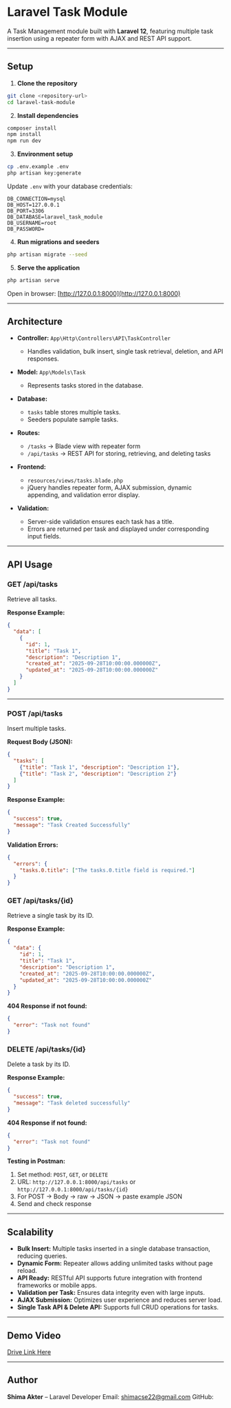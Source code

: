 # Laravel Task Module

A Task Management module built with **Laravel 12**, featuring multiple task insertion using a repeater form with AJAX and REST API support.

---

## Setup

1. **Clone the repository**

```bash
git clone <repository-url>
cd laravel-task-module
```

2. **Install dependencies**

```bash
composer install
npm install
npm run dev
```

3. **Environment setup**

```bash
cp .env.example .env
php artisan key:generate
```

Update `.env` with your database credentials:

```dotenv
DB_CONNECTION=mysql
DB_HOST=127.0.0.1
DB_PORT=3306
DB_DATABASE=laravel_task_module
DB_USERNAME=root
DB_PASSWORD=
```

4. **Run migrations and seeders**

```bash
php artisan migrate --seed
```

5. **Serve the application**

```bash
php artisan serve
```

Open in browser: [http://127.0.0.1:8000](http://127.0.0.1:8000)

---

## Architecture

* **Controller:** `App\Http\Controllers\API\TaskController`

  * Handles validation, bulk insert, single task retrieval, deletion, and API responses.

* **Model:** `App\Models\Task`

  * Represents tasks stored in the database.

* **Database:**

  * `tasks` table stores multiple tasks.
  * Seeders populate sample tasks.

* **Routes:**

  * `/tasks` → Blade view with repeater form
  * `/api/tasks` → REST API for storing, retrieving, and deleting tasks

* **Frontend:**

  * `resources/views/tasks.blade.php`
  * jQuery handles repeater form, AJAX submission, dynamic appending, and validation error display.

* **Validation:**

  * Server-side validation ensures each task has a title.
  * Errors are returned per task and displayed under corresponding input fields.

---

## API Usage

### **GET /api/tasks**

Retrieve all tasks.

**Response Example:**

```json
{
  "data": [
    {
      "id": 1,
      "title": "Task 1",
      "description": "Description 1",
      "created_at": "2025-09-28T10:00:00.000000Z",
      "updated_at": "2025-09-28T10:00:00.000000Z"
    }
  ]
}
```

---

### **POST /api/tasks**

Insert multiple tasks.

**Request Body (JSON):**

```json
{
  "tasks": [
    {"title": "Task 1", "description": "Description 1"},
    {"title": "Task 2", "description": "Description 2"}
  ]
}
```

**Response Example:**

```json
{
  "success": true,
  "message": "Task Created Successfully"
}
```

**Validation Errors:**

```json
{
  "errors": {
    "tasks.0.title": ["The tasks.0.title field is required."]
  }
}
```

### **GET /api/tasks/{id}**

Retrieve a single task by its ID.

**Response Example:**

```json
{
  "data": {
    "id": 1,
    "title": "Task 1",
    "description": "Description 1",
    "created_at": "2025-09-28T10:00:00.000000Z",
    "updated_at": "2025-09-28T10:00:00.000000Z"
  }
}
```

**404 Response if not found:**

```json
{
  "error": "Task not found"
}
```

### **DELETE /api/tasks/{id}**

Delete a task by its ID.

**Response Example:**

```json
{
  "success": true,
  "message": "Task deleted successfully"
}
```

**404 Response if not found:**

```json
{
  "error": "Task not found"
}
```

**Testing in Postman:**

1. Set method: `POST`, `GET`, or `DELETE`
2. URL: `http://127.0.0.1:8000/api/tasks` or `http://127.0.0.1:8000/api/tasks/{id}`
3. For POST → Body → raw → JSON → paste example JSON
4. Send and check response

---

## Scalability

* **Bulk Insert:** Multiple tasks inserted in a single database transaction, reducing queries.
* **Dynamic Form:** Repeater allows adding unlimited tasks without page reload.
* **API Ready:** RESTful API supports future integration with frontend frameworks or mobile apps.
* **Validation per Task:** Ensures data integrity even with large inputs.
* **AJAX Submission:** Optimizes user experience and reduces server load.
* **Single Task API & Delete API:** Supports full CRUD operations for tasks.

---

## Demo Video

[Drive Link Here](https://drive.google.com/file/d/1uFaHmYOrWbZOWLvxnI7pKb5SHJYae2k1/view?usp=sharing)

---

## Author

**Shima Akter** – Laravel Developer
Email: shimacse22@gmail.com
GitHub:
